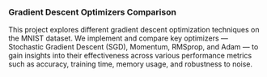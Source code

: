 ### Gradient Descent Optimizers Comparison


This project explores different gradient descent optimization techniques on the MNIST dataset. We implement and compare key optimizers — Stochastic Gradient Descent (SGD), Momentum, RMSprop, and Adam — to gain insights into their effectiveness across various performance metrics such as accuracy, training time, memory usage, and robustness to noise.
